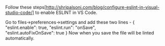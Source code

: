 Follow these steps[http://shripalsoni.com/blog/configure-eslint-in-visual-studio-code/] 
to enable ESLINT in VS Code.

Go to files->preferences->settings and add these two lines - 
{
    "eslint.enable": true,
    "eslint.run": "onSave",    
    "eslint.autoFixOnSave": true
}
Now when you save the file will be linted automatically.
